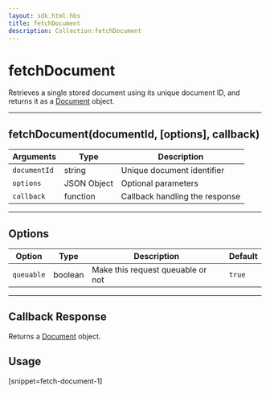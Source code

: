 ```yaml
---
layout: sdk.html.hbs
title: fetchDocument
description: Collection:fetchDocument
---
```


# fetchDocument

Retrieves a single stored document using its unique document ID, and returns it as a [Document](/sdk-reference/js/5/document/) object.

---

## fetchDocument(documentId, [options], callback)

| Arguments    | Type        | Description                    |
| ------------ | ----------- | ------------------------------ |
| `documentId` | string      | Unique document identifier     |
| `options`    | JSON Object | Optional parameters            |
| `callback`   | function    | Callback handling the response |

---

## Options

| Option     | Type    | Description                       | Default |
| ---------- | ------- | --------------------------------- | ------- |
| `queuable` | boolean | Make this request queuable or not | `true`  |

---

## Callback Response

Returns a [Document](/sdk-reference/js/5/document/) object.

## Usage

[snippet=fetch-document-1]

